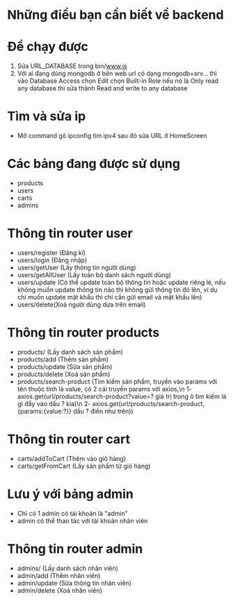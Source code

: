 # Những điều bạn cần biết về backend

# Để chạy được
1. Sửa URL_DATABASE trong bin/www.js
2. Với ai đang dùng mongodb ở bên web url có dạng mongodb+srv... thì vào Database Access chọn Edit chọn Built-in Role nếu nó là Only read any database thì sửa thành Read and write to any database

# Tìm và sửa ip
- Mở command gõ ipconfig tìm ipv4 sau đó sửa URL ở HomeScreen

# Các bảng đang được sử dụng
- products
- users
- carts
- admins

# Thông tin router user
- users/register (Đăng kí)
- users/login (Đăng nhập)
- users/getUser (Lấy thông tin người dùng)
- users/getAllUser (Lấy toàn bộ danh sách người dùng)
- users/update (Có thể update toàn bộ thông tin hoặc update riêng lẻ, nếu không muốn update thông tin nào
thì không gửi thông tin đó lên, ví dụ chỉ muốn update mật khẩu thì chỉ cần gửi email và mật khẩu lên)
- users/delete(Xoá người dùng dựa trên email)

# Thông tin router products
- products/ (Lấy danh sách sản phẩm)
- products/add (Thêm sản phẩm)
- products/update (Sửa sản phẩm)
- products/delete (Xoá sản phẩm)
- products/search-product (Tìm kiếm sản phẩm, truyền vào params với tên thuộc tính là value,
có 2 cái truyền params với axios,\n
1- axios.get(url/products/search-product?value=? giá trị trong ô tìm kiếm là gì đẩy vào dấu ? kia)\n
2- axios.get(url/products/search-product,{params:{value:?}} dấu ? điền như trên))

# Thông tin router cart
- carts/addToCart (Thêm vào giỏ hàng)
- carts/getFromCart (Lấy sản phẩm từ giỏ hàng)

# Lưu ý với bảng admin
- Chỉ có 1 admin có tài khoản là "admin"
- admin có thể thao tác với tài khoản nhân viên

# Thông tin router admin
- admins/ (Lấy danh sách nhân viên)
- admin/add (Thêm nhân viên)
- admin/update (Sửa thông tin nhân viên)
- admin/delete (Xoá nhân viên)



